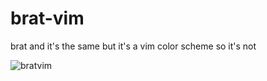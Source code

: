 # brat-vim
brat and it's the same but it's a vim color scheme so it's not

![bratvim](./bratvim.JPG')

